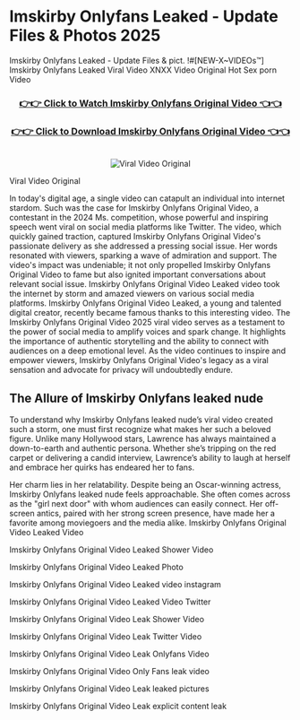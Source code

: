 # Imskirby Onlyfans Leaked - Update Files & Photos 2025

Imskirby Onlyfans Leaked - Update Files & pict. !#[NEW-X~VIDEOs™] Imskirby Onlyfans Leaked Viral Video XNXX Video Original Hot Sex porn Video
<br>
<div align="center">
<h3><a href="https://links2leaks.com?utm_source=imskirby&utm_medium=gitlong" rel="nofollow">👉👉 Click to Watch Imskirby Onlyfans Original Video 👈👈</a></h3>
<h3><a href="https://links2leaks.com?utm_source=imskirby&utm_medium=gitlong" rel="nofollow">👉👉 Click to Download Imskirby Onlyfans Original Video 👈👈</a></h3>
<br>
<a href="https://links2leaks.com?utm_source=imskirby&utm_medium=gitlong" rel="nofollow"><img src="https://i.ibb.co/Gkj2r4b/banner.png" alt="Viral Video Original" style="max-width: 100%; display: inline-block;" data-target="animated-image.originalImage"></a>
</div>

Viral Video Original

In today's digital age, a single video can catapult an individual into internet stardom. Such was the case for Imskirby Onlyfans Original Video, a contestant in the 2024 Ms. competition, whose powerful and inspiring speech went viral on social media platforms like Twitter.
The video, which quickly gained traction, captured Imskirby Onlyfans Original Video's passionate delivery as she addressed a pressing social issue. Her words resonated with viewers, sparking a wave of admiration and support. The video's impact was undeniable; it not only propelled Imskirby Onlyfans Original Video to fame but also ignited important conversations about relevant social issue.
Imskirby Onlyfans Original Video Leaked video took the internet by storm and amazed viewers on various social media platforms. Imskirby Onlyfans Original Video Leaked, a young and talented digital creator, recently became famous thanks to this interesting video.
The Imskirby Onlyfans Original Video 2025 viral video serves as a testament to the power of social media to amplify voices and spark change. It highlights the importance of authentic storytelling and the ability to connect with audiences on a deep emotional level. As the video continues to inspire and empower viewers, Imskirby Onlyfans Original Video's legacy as a viral sensation and advocate for privacy will undoubtedly endure.

<h2>The Allure of Imskirby Onlyfans leaked nude</h2>


To understand why Imskirby Onlyfans leaked nude’s viral video created such a storm, one must first recognize what makes her such a beloved figure. Unlike many Hollywood stars, Lawrence has always maintained a down-to-earth and authentic persona. Whether she’s tripping on the red carpet or delivering a candid interview, Lawrence’s ability to laugh at herself and embrace her quirks has endeared her to fans.

Her charm lies in her relatability. Despite being an Oscar-winning actress, Imskirby Onlyfans leaked nude feels approachable. She often comes across as the "girl next door" with whom audiences can easily connect. Her off-screen antics, paired with her strong screen presence, have made her a favorite among moviegoers and the media alike.
Imskirby Onlyfans Original Video Leaked Video

Imskirby Onlyfans Original Video Leaked Shower Video

Imskirby Onlyfans Original Video Leaked Photo

Imskirby Onlyfans Original Video Leaked video instagram

Imskirby Onlyfans Original Video Leaked Video Twitter

Imskirby Onlyfans Original Video Leak Shower Video

Imskirby Onlyfans Original Video Leak Twitter Video

Imskirby Onlyfans Original Video Leak Onlyfans Video

Imskirby Onlyfans Original Video Only Fans leak video

Imskirby Onlyfans Original Video Leak leaked pictures

Imskirby Onlyfans Original Video Leak explicit content leak